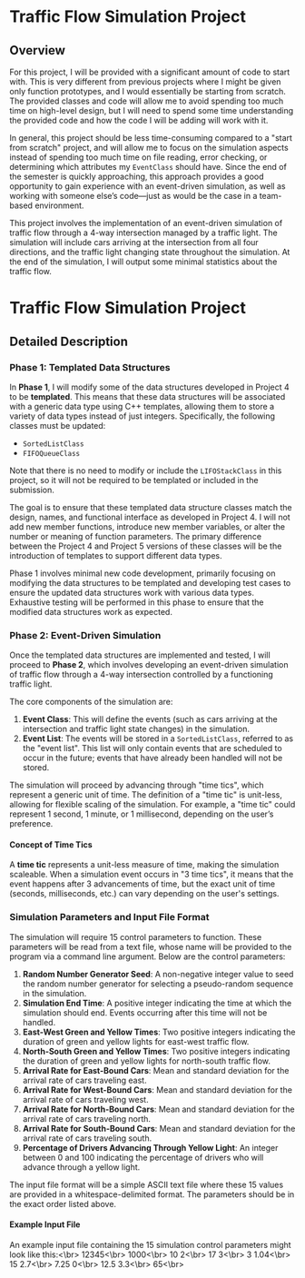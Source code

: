 # Traffic Flow Simulation Project

## Overview
For this project, I will be provided with a significant amount of code to start with. This is very different from previous projects where I might be given only function prototypes, and I would essentially be starting from scratch. The provided classes and code will allow me to avoid spending too much time on high-level design, but I will need to spend some time understanding the provided code and how the code I will be adding will work with it.

In general, this project should be less time-consuming compared to a "start from scratch" project, and will allow me to focus on the simulation aspects instead of spending too much time on file reading, error checking, or determining which attributes my `EventClass` should have. Since the end of the semester is quickly approaching, this approach provides a good opportunity to gain experience with an event-driven simulation, as well as working with someone else’s code—just as would be the case in a team-based environment.

This project involves the implementation of an event-driven simulation of traffic flow through a 4-way intersection managed by a traffic light. The simulation will include cars arriving at the intersection from all four directions, and the traffic light changing state throughout the simulation. At the end of the simulation, I will output some minimal statistics about the traffic flow.


# Traffic Flow Simulation Project

## Detailed Description

### Phase 1: Templated Data Structures
In **Phase 1**, I will modify some of the data structures developed in Project 4 to be **templated**. This means that these data structures will be associated with a generic data type using C++ templates, allowing them to store a variety of data types instead of just integers. Specifically, the following classes must be updated:
- `SortedListClass`
- `FIFOQueueClass`

Note that there is no need to modify or include the `LIFOStackClass` in this project, so it will not be required to be templated or included in the submission.

The goal is to ensure that these templated data structure classes match the design, names, and functional interface as developed in Project 4. I will not add new member functions, introduce new member variables, or alter the number or meaning of function parameters. The primary difference between the Project 4 and Project 5 versions of these classes will be the introduction of templates to support different data types.

Phase 1 involves minimal new code development, primarily focusing on modifying the data structures to be templated and developing test cases to ensure the updated data structures work with various data types. Exhaustive testing will be performed in this phase to ensure that the modified data structures work as expected.

### Phase 2: Event-Driven Simulation
Once the templated data structures are implemented and tested, I will proceed to **Phase 2**, which involves developing an event-driven simulation of traffic flow through a 4-way intersection controlled by a functioning traffic light. 

The core components of the simulation are:
1. **Event Class**: This will define the events (such as cars arriving at the intersection and traffic light state changes) in the simulation.
2. **Event List**: The events will be stored in a `SortedListClass`, referred to as the "event list". This list will only contain events that are scheduled to occur in the future; events that have already been handled will not be stored.
   
The simulation will proceed by advancing through "time tics", which represent a generic unit of time. The definition of a "time tic" is unit-less, allowing for flexible scaling of the simulation. For example, a "time tic" could represent 1 second, 1 minute, or 1 millisecond, depending on the user’s preference.

#### Concept of Time Tics
A **time tic** represents a unit-less measure of time, making the simulation scaleable. When a simulation event occurs in "3 time tics", it means that the event happens after 3 advancements of time, but the exact unit of time (seconds, milliseconds, etc.) can vary depending on the user's settings.

### Simulation Parameters and Input File Format
The simulation will require 15 control parameters to function. These parameters will be read from a text file, whose name will be provided to the program via a command line argument. Below are the control parameters:

1. **Random Number Generator Seed**: A non-negative integer value to seed the random number generator for selecting a pseudo-random sequence in the simulation.
2. **Simulation End Time**: A positive integer indicating the time at which the simulation should end. Events occurring after this time will not be handled.
3. **East-West Green and Yellow Times**: Two positive integers indicating the duration of green and yellow lights for east-west traffic flow.
4. **North-South Green and Yellow Times**: Two positive integers indicating the duration of green and yellow lights for north-south traffic flow.
5. **Arrival Rate for East-Bound Cars**: Mean and standard deviation for the arrival rate of cars traveling east.
6. **Arrival Rate for West-Bound Cars**: Mean and standard deviation for the arrival rate of cars traveling west.
7. **Arrival Rate for North-Bound Cars**: Mean and standard deviation for the arrival rate of cars traveling north.
8. **Arrival Rate for South-Bound Cars**: Mean and standard deviation for the arrival rate of cars traveling south.
9. **Percentage of Drivers Advancing Through Yellow Light**: An integer between 0 and 100 indicating the percentage of drivers who will advance through a yellow light.

The input file format will be a simple ASCII text file where these 15 values are provided in a whitespace-delimited format. The parameters should be in the exact order listed above.

#### Example Input File
An example input file containing the 15 simulation control parameters might look like this:<\br>
12345<\br>
1000<\br> 
10 2<\br> 
17 3<\br> 
3 1.04<\br> 
15 2.7<\br> 
7.25 0<\br> 
12.5 3.3<\br> 
65<\br>

